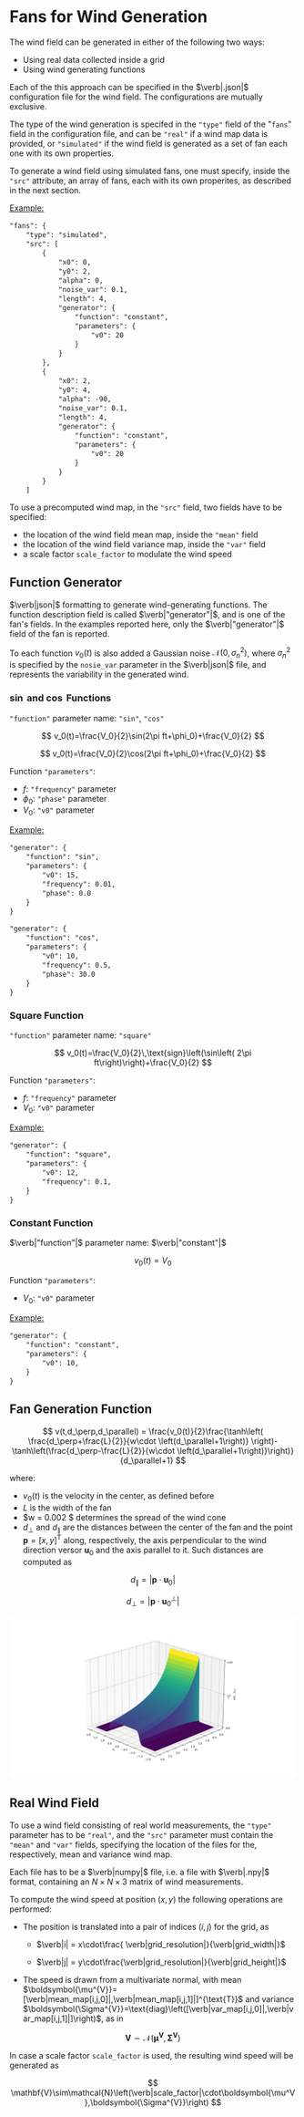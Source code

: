 # Fans for Wind Generation

The wind field can be generated in either of the following two ways:
- Using real data collected inside a grid
- Using wind generating functions

Each of the this approach can be specified in the $\verb|.json|$ configuration file for the wind field. The configurations are mutually exclusive.

The type of the wind generation is specifed in the `"type"` field of the "`fans`" field in the configuration file, and can be `"real"` if a wind map data is provided, or `"simulated"` if the wind field is generated as a set of fan each one with its own properties.

To generate a wind field using simulated fans, one must specify, inside the `"src"` attribute, an array of fans, each with its own properites, as described in the next section.

<u>Example:</u>
```{json}
"fans": {
    "type": "simulated",
    "src": [
        {
            "x0": 0,
            "y0": 2,
            "alpha": 0,
            "noise_var": 0.1,
            "length": 4,
            "generator": {
                "function": "constant",
                "parameters": {
                    "v0": 20
                }
            }
        },
        {
            "x0": 2,
            "y0": 4,
            "alpha": -90,
            "noise_var": 0.1,
            "length": 4,
            "generator": {
                "function": "constant",
                "parameters": {
                    "v0": 20
                }
            }
        }
    ]
```

To use a precomputed wind map, in the `"src"` field, two fields have to be specified:
- the location of the wind field mean map, inside the `"mean"` field
- the location of the wind field variance map, inside the `"var"` field
- a scale factor `scale_factor` to modulate the wind speed

## Function Generator

$\verb|json|$ formatting to generate wind-generating functions. The function description field is called $\verb|"generator"|$, and is one of the fan's fields. In the examples reported here, only the $\verb|"generator"|$ field of the fan is reported.

To each function $v_0(t)$ is also added a Gaussian noise $\mathcal{N}(0,\sigma_n^2)$, where $\sigma_n^2$ is specified by the `nosie_var` parameter in the $\verb|json|$ file, and represents the variability in the generated wind.

### $\sin$ and $\cos$ Functions
`"function"` parameter name: `"sin"`, `"cos"`

$$
v_0(t)=\frac{V_0}{2}\sin(2\pi ft+\phi_0)+\frac{V_0}{2}
$$

$$
v_0(t)=\frac{V_0}{2}\cos(2\pi ft+\phi_0)+\frac{V_0}{2}
$$

Function `"parameters"`:
- $f$: `"frequency"` parameter
- $\phi_0$: `"phase"` parameter
- $V_0$: `"v0"` parameter

<u>Example:</u>
```{json}
"generator": {
    "function": "sin",
    "parameters": {
        "v0": 15,
        "frequency": 0.01,
        "phase": 0.0
    }
}
```
```{json}
"generator": {
    "function": "cos",
    "parameters": {
        "v0": 10,
        "frequency": 0.5,
        "phase": 30.0
    }
}
```

### Square Function
`"function"` parameter name: `"square"`

$$
    v_0(t)=\frac{V_0}{2}\,\text{sign}\left(\sin\left( 2\pi ft\right)\right)+\frac{V_0}{2}
$$

Function `"parameters"`:
- $f$: `"frequency"` parameter
- $V_0$: `"v0"` parameter

<u>Example:</u>
```{json}
"generator": {
    "function": "square",
    "parameters": {
        "v0": 12,
        "frequency": 0.1,
    }
}
```

### Constant Function
$\verb|"function"|$ parameter name: $\verb|"constant"|$

$$
    v_0(t)=V_0
$$

Function `"parameters"`:
- $V_0$: `"v0"` parameter

<u>Example:</u>
```{json}
"generator": {
    "function": "constant",
    "parameters": {
        "v0": 10,
    }
}
```

## Fan Generation Function

$$
v(t,d_\perp,d_\parallel) = \frac{v_0(t)}{2}\frac{\tanh\left( \frac{d_\perp+\frac{L}{2}}{w\cdot \left(d_\parallel+1\right)} \right)-\tanh\left(\frac{d_\perp-\frac{L}{2}}{w\cdot \left(d_\parallel+1\right)}\right)}{d_\parallel+1}
$$

where:
- $v_0(t)$ is the velocity in the center, as defined before
- $L$ is the width of the fan
- $w = 0.002 $ determines the spread of the wind cone
- $d_\perp$ and $d_\parallel$ are the distances between the center of the fan and the point $\mathbf{p}=[x,y]^{\text{T}}$ along, respectively, the axis perpendicular to the wind direction versor $\mathbf{u}_0$ and the axis parallel to it. Such distances are computed as

$$
d_\parallel=\left| \mathbf{p}\cdot\mathbf{u}_0 \right|
$$

$$
d_\perp=\left| \mathbf{p}\cdot\mathbf{u}_0^\perp \right|
$$

!['Wind Speed'](imgs/readme/fan_xyz.png)

## Real Wind Field

To use a wind field consisting of real world measurements, the `"type"` parameter has to be `"real"`, and the `"src"` parameter must contain the `"mean"` and `"var"` fields, specifying the location of the files for the, respectively, mean and variance wind map.

Each file has to be a $\verb|numpy|$ file, i.e. a file with $\verb|.npy|$ format, containing an $N\times N\times 3$ matrix of wind measurements. 

To compute the wind speed at position $(x,y)$ the following operations are performed:
- The position is translated into a pair of indices $(i,j)$ for the grid, as

    - $\verb|i| = x\cdot\frac{ \verb|grid_resolution|}{\verb|grid_width|}$

    - $\verb|j| = y\cdot\frac{\verb|grid_resolution|}{\verb|grid_height|}$

- The speed is drawn from a multivariate normal, with mean $\boldsymbol{\mu^{V}}=[\verb|mean_map[i,j,0]|,\verb|mean_map[i,j,1]|]^{\text{T}}$ and variance $\boldsymbol{\Sigma^{V}}=\text{diag}\left([\verb|var_map[i,j,0]|,\verb|var_map[i,j,1]|]\right)$, as in

$$
    \mathbf{V}\sim\mathcal{N}\left(\boldsymbol{\mu^V},\boldsymbol{\Sigma^{V}}\right)
$$

In case a scale factor `scale_factor` is used, the resulting wind speed will be generated as

$$
    \mathbf{V}\sim\mathcal{N}\left(\verb|scale_factor|\cdot\boldsymbol{\mu^V},\boldsymbol{\Sigma^{V}}\right)
$$